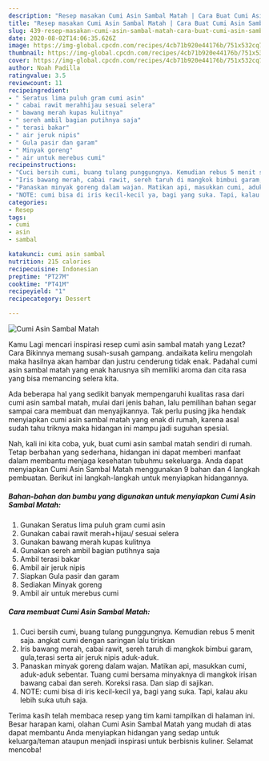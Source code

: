 ```yaml
---
description: "Resep masakan Cumi Asin Sambal Matah | Cara Buat Cumi Asin Sambal Matah Yang Menggugah Selera"
title: "Resep masakan Cumi Asin Sambal Matah | Cara Buat Cumi Asin Sambal Matah Yang Menggugah Selera"
slug: 439-resep-masakan-cumi-asin-sambal-matah-cara-buat-cumi-asin-sambal-matah-yang-menggugah-selera
date: 2020-08-02T14:06:35.626Z
image: https://img-global.cpcdn.com/recipes/4cb71b920e44176b/751x532cq70/cumi-asin-sambal-matah-foto-resep-utama.jpg
thumbnail: https://img-global.cpcdn.com/recipes/4cb71b920e44176b/751x532cq70/cumi-asin-sambal-matah-foto-resep-utama.jpg
cover: https://img-global.cpcdn.com/recipes/4cb71b920e44176b/751x532cq70/cumi-asin-sambal-matah-foto-resep-utama.jpg
author: Noah Padilla
ratingvalue: 3.5
reviewcount: 11
recipeingredient:
- " Seratus lima puluh gram cumi asin"
- " cabai rawit merahhijau sesuai selera"
- " bawang merah kupas kulitnya"
- " sereh ambil bagian putihnya saja"
- " terasi bakar"
- " air jeruk nipis"
- " Gula pasir dan garam"
- " Minyak goreng"
- " air untuk merebus cumi"
recipeinstructions:
- "Cuci bersih cumi, buang tulang punggungnya. Kemudian rebus 5 menit saja. angkat cumi dengan saringan lalu tiriskan"
- "Iris bawang merah, cabai rawit, sereh taruh di mangkok bimbui garam, gula,terasi serta air jeruk nipis aduk-aduk."
- "Panaskan minyak goreng dalam wajan. Matikan api, masukkan cumi, aduk-aduk sebentar. Tuang cumi bersama minyaknya di mangkok irisan bawang cabai dan sereh. Koreksi rasa. Dan siap di sajikan."
- "NOTE: cumi bisa di iris kecil-kecil ya, bagi yang suka. Tapi, kalau aku lebih suka utuh saja."
categories:
- Resep
tags:
- cumi
- asin
- sambal

katakunci: cumi asin sambal 
nutrition: 215 calories
recipecuisine: Indonesian
preptime: "PT27M"
cooktime: "PT41M"
recipeyield: "1"
recipecategory: Dessert

---
```



![Cumi Asin Sambal Matah](https://img-global.cpcdn.com/recipes/4cb71b920e44176b/751x532cq70/cumi-asin-sambal-matah-foto-resep-utama.jpg)

Kamu Lagi mencari inspirasi resep cumi asin sambal matah yang Lezat? Cara Bikinnya memang susah-susah gampang. andaikata keliru mengolah maka hasilnya akan hambar dan justru cenderung tidak enak. Padahal cumi asin sambal matah yang enak harusnya sih memiliki aroma dan cita rasa yang bisa memancing selera kita.



Ada beberapa hal yang sedikit banyak mempengaruhi kualitas rasa dari cumi asin sambal matah, mulai dari jenis bahan, lalu pemilihan bahan segar sampai cara membuat dan menyajikannya. Tak perlu pusing jika hendak menyiapkan cumi asin sambal matah yang enak di rumah, karena asal sudah tahu triknya maka hidangan ini mampu jadi suguhan spesial.


Nah, kali ini kita coba, yuk, buat cumi asin sambal matah sendiri di rumah. Tetap berbahan yang sederhana, hidangan ini dapat memberi manfaat dalam membantu menjaga kesehatan tubuhmu sekeluarga. Anda dapat menyiapkan Cumi Asin Sambal Matah menggunakan 9 bahan dan 4 langkah pembuatan. Berikut ini langkah-langkah untuk menyiapkan hidangannya.

<!--inarticleads1-->

##### Bahan-bahan dan bumbu yang digunakan untuk menyiapkan Cumi Asin Sambal Matah:

1. Gunakan  Seratus lima puluh gram cumi asin
1. Gunakan  cabai rawit merah+hijau/ sesuai selera
1. Gunakan  bawang merah kupas kulitnya
1. Gunakan  sereh ambil bagian putihnya saja
1. Ambil  terasi bakar
1. Ambil  air jeruk nipis
1. Siapkan  Gula pasir dan garam
1. Sediakan  Minyak goreng
1. Ambil  air untuk merebus cumi




<!--inarticleads2-->

##### Cara membuat Cumi Asin Sambal Matah:

1. Cuci bersih cumi, buang tulang punggungnya. Kemudian rebus 5 menit saja. angkat cumi dengan saringan lalu tiriskan
1. Iris bawang merah, cabai rawit, sereh taruh di mangkok bimbui garam, gula,terasi serta air jeruk nipis aduk-aduk.
1. Panaskan minyak goreng dalam wajan. Matikan api, masukkan cumi, aduk-aduk sebentar. Tuang cumi bersama minyaknya di mangkok irisan bawang cabai dan sereh. Koreksi rasa. Dan siap di sajikan.
1. NOTE: cumi bisa di iris kecil-kecil ya, bagi yang suka. Tapi, kalau aku lebih suka utuh saja.




Terima kasih telah membaca resep yang tim kami tampilkan di halaman ini. Besar harapan kami, olahan Cumi Asin Sambal Matah yang mudah di atas dapat membantu Anda menyiapkan hidangan yang sedap untuk keluarga/teman ataupun menjadi inspirasi untuk berbisnis kuliner. Selamat mencoba!
